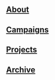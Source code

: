## [About](pages/about.md)
## [Campaigns](pages/campaigns.md)
## [Projects](pages/projects.md)
## [Archive](pages/archive.md)
